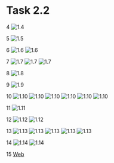 # Task 2.2

4 
![1.4](https://github.com/shizgara/DevOps_online_Rivne_2022Q1Q2/blob/master/m2/task2.2/img/4.PNG)

5 
![1.5](https://github.com/shizgara/DevOps_online_Rivne_2022Q1Q2/blob/master/m2/task2.2/img/5.PNG)

6 
![1.6](https://github.com/shizgara/DevOps_online_Rivne_2022Q1Q2/blob/master/m2/task2.2/img/6_1.PNG)
![1.6](https://github.com/shizgara/DevOps_online_Rivne_2022Q1Q2/blob/master/m2/task2.2/img/6_2.PNG)

7 
![1.7](https://github.com/shizgara/DevOps_online_Rivne_2022Q1Q2/blob/master/m2/task2.2/img/7_1.PNG)
![1.7](https://github.com/shizgara/DevOps_online_Rivne_2022Q1Q2/blob/master/m2/task2.2/img/7_2.PNG)
![1.7](https://github.com/shizgara/DevOps_online_Rivne_2022Q1Q2/blob/master/m2/task2.2/img/7_3.PNG)

8 
![1.8](https://github.com/shizgara/DevOps_online_Rivne_2022Q1Q2/blob/master/m2/task2.2/img/8.PNG)

9
![1.9](https://github.com/shizgara/DevOps_online_Rivne_2022Q1Q2/blob/master/m2/task2.2/img/9.PNG)

10 
![1.10](https://github.com/shizgara/DevOps_online_Rivne_2022Q1Q2/blob/master/m2/task2.2/img/10_1.PNG)
![1.10](https://github.com/shizgara/DevOps_online_Rivne_2022Q1Q2/blob/master/m2/task2.2/img/10_2.PNG)
![1.10](https://github.com/shizgara/DevOps_online_Rivne_2022Q1Q2/blob/master/m2/task2.2/img/10_3.PNG)
![1.10](https://github.com/shizgara/DevOps_online_Rivne_2022Q1Q2/blob/master/m2/task2.2/img/10_4.PNG)
![1.10](https://github.com/shizgara/DevOps_online_Rivne_2022Q1Q2/blob/master/m2/task2.2/img/10_5.PNG)
![1.10](https://github.com/shizgara/DevOps_online_Rivne_2022Q1Q2/blob/master/m2/task2.2/img/10_6.PNG)

11 
![1.11](https://github.com/shizgara/DevOps_online_Rivne_2022Q1Q2/blob/master/m2/task2.2/img/11.PNG)

12 
![1.12](https://github.com/shizgara/DevOps_online_Rivne_2022Q1Q2/blob/master/m2/task2.2/img/12_1.PNG)
![1.12](https://github.com/shizgara/DevOps_online_Rivne_2022Q1Q2/blob/master/m2/task2.2/img/12_2.PNG)

13 
![1.13](https://github.com/shizgara/DevOps_online_Rivne_2022Q1Q2/blob/master/m2/task2.2/img/13_1.png)
![1.13](https://github.com/shizgara/DevOps_online_Rivne_2022Q1Q2/blob/master/m2/task2.2/img/13_2.png)
![1.13](https://github.com/shizgara/DevOps_online_Rivne_2022Q1Q2/blob/master/m2/task2.2/img/13_3.png)
![1.13](https://github.com/shizgara/DevOps_online_Rivne_2022Q1Q2/blob/master/m2/task2.2/img/13_4.png)
![1.13](https://github.com/shizgara/DevOps_online_Rivne_2022Q1Q2/blob/master/m2/task2.2/img/13_5.png)

14 
![1.14](https://github.com/shizgara/DevOps_online_Rivne_2022Q1Q2/blob/master/m2/task2.2/img/14_1.png)
![1.14](https://github.com/shizgara/DevOps_online_Rivne_2022Q1Q2/blob/master/m2/task2.2/img/14_2.png)

15
[Web](http://bucket.task.2.2.12.s3-website-us-east-1.amazonaws.com/)